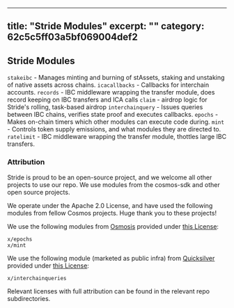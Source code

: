 ***

## title: "Stride Modules"&#xA;excerpt: ""&#xA;category: 62c5c5ff03a5bf069004def2

## Stride Modules

`stakeibc` - Manages minting and burning of stAssets, staking and unstaking of
native assets across chains. `icacallbacks` - Callbacks for interchain accounts.
`records` - IBC middleware wrapping the transfer module, does record keeping on
IBC transfers and ICA calls `claim` - airdrop logic for Stride's rolling,
task-based airdrop `interchainquery` - Issues queries between IBC chains,
verifies state proof and executes callbacks. `epochs` - Makes on-chain timers
which other modules can execute code during. `mint` - Controls token supply
emissions, and what modules they are directed to. `ratelimit` - IBC middleware
wrapping the transfer module, thottles large IBC transfers.

### Attribution

Stride is proud to be an open-source project, and we welcome all other projects
to use our repo. We use modules from the cosmos-sdk and other open source
projects.

We operate under the Apache 2.0 License, and have used the following modules
from fellow Cosmos projects. Huge thank you to these projects!

We use the following modules from
[Osmosis](https://github.com/osmosis-labs/osmosis) provided under
[this License](https://github.com/osmosis-labs/osmosis/blob/main/LICENSE):

```
x/epochs
x/mint
```

We use the following module (marketed as public infra) from
[Quicksilver](https://github.com/ingenuity-build/quicksilver) provided under
[this License](https://github.com/ingenuity-build/quicksilver/blob/main/LICENSE):

```
x/interchainqueries
```

Relevant licenses with full attribution can be found in the relevant repo
subdirectories.
